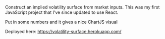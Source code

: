 Construct an implied volatility surface from market inputs. This was my first JavaScript project that I've since updated to use React.

Put in some numbers and it gives a nice ChartJS visual

Deployed here: https://volatility-surface.herokuapp.com/


